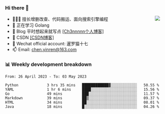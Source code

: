 

### Hi there 👋


<img align="right" src="https://github-readme-stats.vercel.app/api?username=ch3nnn&show_icons=true">


- 👨🏻‍💻 擅长增删改查、代码搬运、面向搜索引擎编程
- 👀 正在学习 Golang
- 📗 Blog 平时想起来就写点 <a href="https://ch3nnn.cn/" target="_blank">[Ch3nnnnn个人博客]</a>
- 📖 CSDN <a href="https://ch3nnn.blog.csdn.net" target="_blank">[CSDN博客]</a>
- 💬 Wechat official account: 暹罗猫十七
- 📫 Email: chen.yinren@163.com

### 📊 Weekly development breakdown
<!--START_SECTION:waka-->

```text
From: 26 April 2023 - To: 03 May 2023

Python             3 hrs 35 mins   ████████████▓░░░░░░░░░░░░   50.55 %
YAML               1 hr 6 mins     ████░░░░░░░░░░░░░░░░░░░░░   15.56 %
Go                 49 mins         ███░░░░░░░░░░░░░░░░░░░░░░   11.57 %
Markdown           39 mins         ██▒░░░░░░░░░░░░░░░░░░░░░░   09.37 %
HTML               34 mins         ██░░░░░░░░░░░░░░░░░░░░░░░   08.01 %
Java               18 mins         █░░░░░░░░░░░░░░░░░░░░░░░░   04.26 %
```

<!--END_SECTION:waka-->


<!-- **Languages and Frameworks**

<code><img height="20" src="https://raw.githubusercontent.com/github/explore/80688e429a7d4ef2fca1e82350fe8e3517d3494d/topics/python/python.png" alt="Python" title="Python"></code>
<code><img height="25" src="https://raw.githubusercontent.com/github/explore/80688e429a7d4ef2fca1e82350fe8e3517d3494d/topics/go/go.png" alt="golang" title="golang"></code>
<code><img height="25" src="https://raw.githubusercontent.com/github/explore/80688e429a7d4ef2fca1e82350fe8e3517d3494d/topics/java/java.png" alt="golang" title="golang"></code>
<code><img height="25" src="https://raw.githubusercontent.com/github/explore/80688e429a7d4ef2fca1e82350fe8e3517d3494d/topics/django/django.png" alt="Django" title="Django"></code>
 -->


<!--
**ch3nnn/ch3nnn** is a ✨ _special_ ✨ repository because its `README.md` (this file) appears on your GitHub profile.

Here are some ideas to get you started:

- 🔭 I’m currently working on ...
- 🌱 I’m currently learning ...
- 👯 I’m looking to collaborate on ...
- 🤔 I’m looking for help with ...
- 💬 Ask me about ...
- 📫 How to reach me: ...
- 😄 Pronouns: ...
- ⚡ Fun fact: ...
-->
